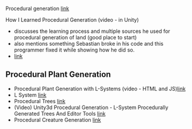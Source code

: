 Procedural generation
[link](https://nomanssky-archive.fandom.com/wiki/Procedural_generation#:~:text=Whilst%20procedural%20generation%20will%20start,close%20enough%20to%20each%20other)

How I Learned Procedural Generation (video - in Unity)
- discusses the learning process and multiple sources he used for procedural generation of land (good place to start)
- also mentions something Sebastian broke in his code and this programmer fixed it while showing how he did so.
- [link](https://youtu.be/XpG3YqUkCTY?si=mIVczNEYjcbRm1uM)


## Procedural Plant Generation

- Procedural Plant Generation with L-Systems (video - HTML and JS)[link](https://www.youtube.com/watch?v=feNVBEPXAcE)
- L System [link](https://en.wikipedia.org/wiki/L-system)
- Procedural Trees [link](https://www.instructables.com/Procedurally-Generated-Trees/)
- (Video) Unity3d Procedural Generation - L-System Procedurally Generated Trees And Editor Tools [link](https://www.youtube.com/watch?v=p319XzQTYmQ)
- Procedural Creature Generation [link](https://nccastaff.bournemouth.ac.uk/jmacey/MastersProject/MSc22/01/ProceduralCreatureGenerationandAnimationforGames.pdf)

